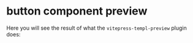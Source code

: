 # button component preview

Here you will see the result of what the `vitepress-templ-preview` plugin does:

<templ-demo src="button/button-primary" />
